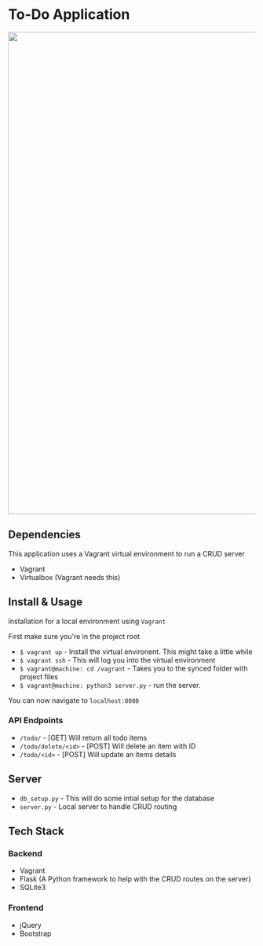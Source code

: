 # To-Do Application
<img src="http://projects.ritter.co.za/storage/mockup.png" width="980">

## Dependencies
This application uses a Vagrant virtual environment to run a CRUD server

- Vagrant
- Virtualbox (Vagrant needs this)

## Install & Usage
Installation for a local environment using `Vagrant`

First make sure you're in the project root

- `$ vagrant up` - Install the virtual environent. This might take a little while
- `$ vagrant ssh` - This will log you into the virtual environment
- `$ vagrant@machine: cd /vagrant` - Takes you to the synced folder with project files
- `$ vagrant@machine: python3 server.py` - run the server.

You can now navigate to `localhost:8080`

### API Endpoints
- `/todo/` - [GET] Will return all todo items
- `/todo/delete/<id>` - [POST] Will delete an item with ID
- `/todo/<id>` - [POST] Will update an items details

## Server
- `db_setup.py` - This will do some intial setup for the database
- `server.py` - Local server to handle CRUD routing

## Tech Stack
### Backend
- Vagrant
- Flask (A Python framework to help with the CRUD routes on the server)
- SQLite3

### Frontend
- jQuery
- Bootstrap
